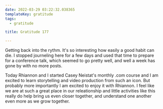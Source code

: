 ```yaml
---
date: 2022-03-29 03:22:32.038365
templateKey: gratitude
tags:
  - gratitude

title: Gratitude 177

---
```


Getting back into the rythm.  It's so interesting how easily a good habit can
die.  I stopped journeling here for a few days and used that time to prepare
for a conference talk, which seemed to go pretty well, and well a week has gone
by with no more posts.

Today Rhiannon and I started Casey Neistat's monthly .com course and I am
excited to learn storytelling and video production from such an icon.  But
probably more importantly I am excited to enjoy it with Rhiannon.  I feel like
we are at such a great place in our releationship and little activities like
this really do help bring us even closer together, and understand one another
even more as we grow together.
